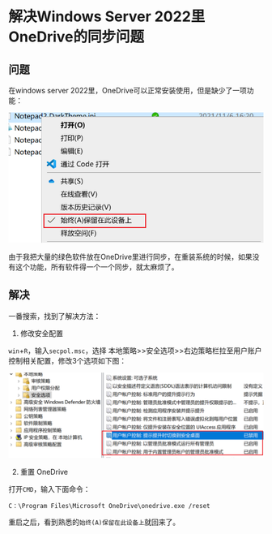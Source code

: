 # 解决Windows Server 2022里OneDrive的同步问题

## 问题

在windows server 2022里，OneDrive可以正常安装使用，但是缺少了一项功能：

![](功能1.png)  

由于我把大量的绿色软件放在OneDrive里进行同步，在重装系统的时候，如果没有这个功能，所有软件得一个一个同步，就太麻烦了。

## 解决

一番搜索，找到了解决方法：

1. 修改安全配置

`win`+`R`，输入`secpol.msc`，选择 本地策略>>安全选项>>右边策略栏拉至用户账户控制相关配置，修改3个选项如下图：

![](安全设置.png)  

2. 重置 OneDrive

打开`CMD`，输入下面命令：

`C：\Program Files\Microsoft OneDrive\onedrive.exe /reset`

重启之后，看到熟悉的`始终(A)保留在此设备上`就回来了。

